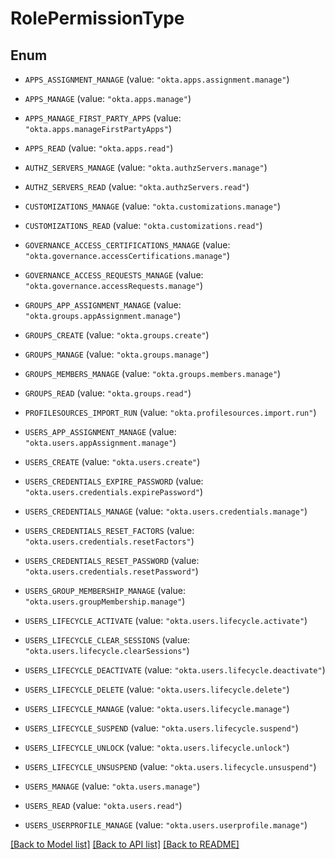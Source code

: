 # RolePermissionType

## Enum


* `APPS_ASSIGNMENT_MANAGE` (value: `"okta.apps.assignment.manage"`)

* `APPS_MANAGE` (value: `"okta.apps.manage"`)

* `APPS_MANAGE_FIRST_PARTY_APPS` (value: `"okta.apps.manageFirstPartyApps"`)

* `APPS_READ` (value: `"okta.apps.read"`)

* `AUTHZ_SERVERS_MANAGE` (value: `"okta.authzServers.manage"`)

* `AUTHZ_SERVERS_READ` (value: `"okta.authzServers.read"`)

* `CUSTOMIZATIONS_MANAGE` (value: `"okta.customizations.manage"`)

* `CUSTOMIZATIONS_READ` (value: `"okta.customizations.read"`)

* `GOVERNANCE_ACCESS_CERTIFICATIONS_MANAGE` (value: `"okta.governance.accessCertifications.manage"`)

* `GOVERNANCE_ACCESS_REQUESTS_MANAGE` (value: `"okta.governance.accessRequests.manage"`)

* `GROUPS_APP_ASSIGNMENT_MANAGE` (value: `"okta.groups.appAssignment.manage"`)

* `GROUPS_CREATE` (value: `"okta.groups.create"`)

* `GROUPS_MANAGE` (value: `"okta.groups.manage"`)

* `GROUPS_MEMBERS_MANAGE` (value: `"okta.groups.members.manage"`)

* `GROUPS_READ` (value: `"okta.groups.read"`)

* `PROFILESOURCES_IMPORT_RUN` (value: `"okta.profilesources.import.run"`)

* `USERS_APP_ASSIGNMENT_MANAGE` (value: `"okta.users.appAssignment.manage"`)

* `USERS_CREATE` (value: `"okta.users.create"`)

* `USERS_CREDENTIALS_EXPIRE_PASSWORD` (value: `"okta.users.credentials.expirePassword"`)

* `USERS_CREDENTIALS_MANAGE` (value: `"okta.users.credentials.manage"`)

* `USERS_CREDENTIALS_RESET_FACTORS` (value: `"okta.users.credentials.resetFactors"`)

* `USERS_CREDENTIALS_RESET_PASSWORD` (value: `"okta.users.credentials.resetPassword"`)

* `USERS_GROUP_MEMBERSHIP_MANAGE` (value: `"okta.users.groupMembership.manage"`)

* `USERS_LIFECYCLE_ACTIVATE` (value: `"okta.users.lifecycle.activate"`)

* `USERS_LIFECYCLE_CLEAR_SESSIONS` (value: `"okta.users.lifecycle.clearSessions"`)

* `USERS_LIFECYCLE_DEACTIVATE` (value: `"okta.users.lifecycle.deactivate"`)

* `USERS_LIFECYCLE_DELETE` (value: `"okta.users.lifecycle.delete"`)

* `USERS_LIFECYCLE_MANAGE` (value: `"okta.users.lifecycle.manage"`)

* `USERS_LIFECYCLE_SUSPEND` (value: `"okta.users.lifecycle.suspend"`)

* `USERS_LIFECYCLE_UNLOCK` (value: `"okta.users.lifecycle.unlock"`)

* `USERS_LIFECYCLE_UNSUSPEND` (value: `"okta.users.lifecycle.unsuspend"`)

* `USERS_MANAGE` (value: `"okta.users.manage"`)

* `USERS_READ` (value: `"okta.users.read"`)

* `USERS_USERPROFILE_MANAGE` (value: `"okta.users.userprofile.manage"`)


[[Back to Model list]](../README.md#documentation-for-models) [[Back to API list]](../README.md#documentation-for-api-endpoints) [[Back to README]](../README.md)


